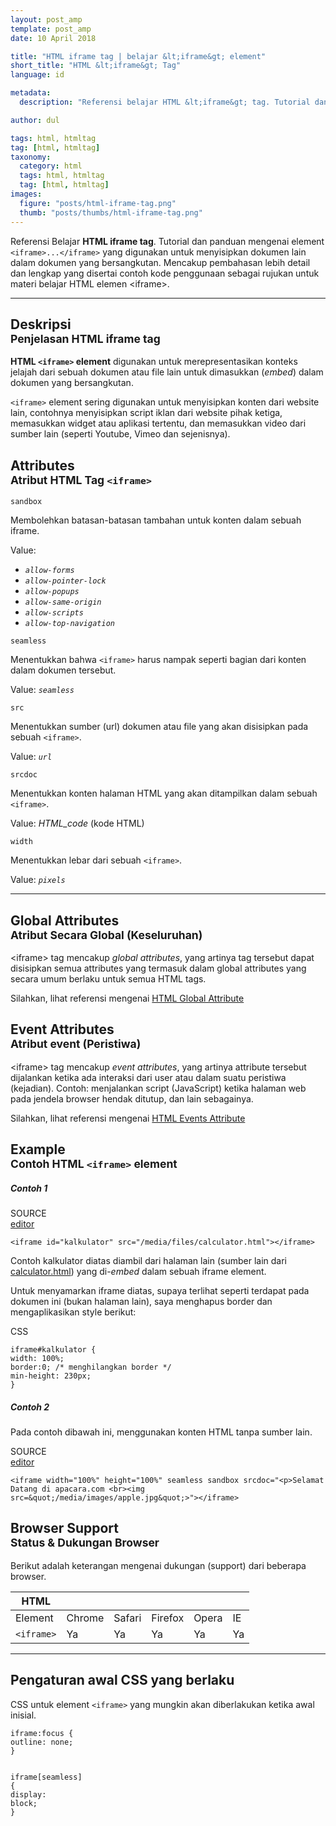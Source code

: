 ```yaml
---
layout: post_amp
template: post_amp
date: 10 April 2018

title: "HTML iframe tag | belajar &lt;iframe&gt; element"
short_title: "HTML &lt;iframe&gt; Tag"
language: id

metadata:
  description: "Referensi belajar HTML &lt;iframe&gt; tag. Tutorial dan panduan mengenai element &lt;iframe&gt;&lt;/iframe&gt;, penjelasan dengan contoh kode penggunaan sebagai referensi belajar HTML &lt;iframe&gt;"

author: dul

tags: html, htmltag
tag: [html, htmltag]
taxonomy:
  category: html
  tags: html, htmltag
  tag: [html, htmltag]
images:
  figure: "posts/html-iframe-tag.png"
  thumb: "posts/thumbs/html-iframe-tag.png"
---
```

<p class="text-muted">
    Referensi Belajar <strong>HTML iframe tag</strong>. Tutorial dan panduan mengenai element <code>&lt;iframe&gt;...&lt;/iframe&gt;</code> yang digunakan untuk menyisipkan dokumen lain dalam dokumen yang bersangkutan. Mencakup pembahasan lebih detail dan lengkap yang disertai contoh kode penggunaan sebagai rujukan untuk materi belajar HTML <span lang="id">elemen</span> &lt;iframe&gt;.
</p>
<hr class="uk-article-divider">

<h2 class="title-sub bd-danger bd-left bd-left-only">Deskripsi <br>
    <small>Penjelasan HTML <span class="html-tag">iframe</span> tag</small>
</h2>
<p>
  <strong>HTML <code>&lt;iframe&gt;</code> element</strong> digunakan untuk merepresentasikan konteks jelajah dari sebuah dokumen atau file lain untuk dimasukkan (<em>embed</em>) dalam dokumen yang bersangkutan.
</p>
<p><code>&lt;iframe&gt;</code> element sering digunakan untuk menyisipkan konten dari website lain, contohnya menyisipkan script iklan dari website pihak ketiga, memasukkan widget atau aplikasi tertentu, dan memasukkan video dari sumber lain (seperti Youtube, Vimeo dan sejenisnya).</p>

<!-- Attribute  -->
<section id="attribute">
  <h2 class="title-sub bd-danger bd-left bd-left-only">Attributes <br>
    <small>Atribut HTML Tag <code>&lt;iframe&gt;</code></small>
  </h2>
<div class="icard bg-gr3 bd-primary bd-top bd-top-only">
<div class="icard-heading clearfix co-wh bg-gr2">
   <div class="icard-bar"><div class="icard-bar-left pull-left"><span><code class="txt-lg">sandbox</code></span></div></div></div><div class="icard-body icode itheme">
        <p>Membolehkan batasan-batasan tambahan untuk konten dalam sebuah iframe.</p>
      <div class="icard-footer clearfix bg-gr2 icode itheme">
        <p>Value:</p>
        <ul>
          <li><code><i>allow-forms</i></code></li>
          <li><code><i>allow-pointer-lock</i></code></li>
          <li><code><i>allow-popups</i></code></li>
          <li><code><i>allow-same-origin</i></code></li>
          <li><code><i>allow-scripts</i></code></li>
          <li><code><i>allow-top-navigation</i></code></li>
        </ul>
      </div>
    </div>
    </div>
<div class="icard bg-gr3 bd-primary bd-top bd-top-only">
<div class="icard-heading clearfix co-wh bg-gr2">
   <div class="icard-bar"><div class="icard-bar-left pull-left"><span><code class="txt-lg">seamless</code></span></div></div></div><div class="icard-body icode itheme">
        <p>Menentukkan bahwa <code>&lt;iframe&gt;</code> harus nampak seperti bagian dari konten dalam dokumen tersebut.</p>
      <div class="icard-footer clearfix bg-gr2 icode itheme">
        <p>Value: <code><i>seamless</i></code></p>
      </div>
    </div>
    </div>
<div class="icard bg-gr3 bd-primary bd-top bd-top-only">
<div class="icard-heading clearfix co-wh bg-gr2">
   <div class="icard-bar"><div class="icard-bar-left pull-left"><span><code class="txt-lg">src</code></span></div></div></div><div class="icard-body icode itheme">
        <p>Menentukkan sumber (url) dokumen atau file yang akan disisipkan pada sebuah <code>&lt;iframe&gt;</code>.</p>
      <div class="icard-footer clearfix bg-gr2 icode itheme">
        <p>Value: <code><i>url</i></code></p>
      </div>
    </div>
    </div>
<div class="icard bg-gr3 bd-primary bd-top bd-top-only">
<div class="icard-heading clearfix co-wh bg-gr2">
   <div class="icard-bar"><div class="icard-bar-left pull-left"><span><code class="txt-lg">srcdoc</code></span></div></div></div><div class="icard-body icode itheme">
        <p>Menentukkan konten halaman HTML yang akan ditampilkan dalam sebuah <code>&lt;iframe&gt;</code>.</p>
      <div class="icard-footer clearfix bg-gr2 icode itheme">
        <p>Value: <i>HTML_code</i> (kode HTML)</p>
      </div>
    </div>
    </div>
<div class="icard bg-gr3 bd-primary bd-top bd-top-only">
<div class="icard-heading clearfix co-wh bg-gr2">
   <div class="icard-bar"><div class="icard-bar-left pull-left"><span><code class="txt-lg">width</code></span></div></div></div><div class="icard-body icode itheme">
        <p>Menentukkan lebar dari sebuah <code>&lt;iframe&gt;</code>.</p>
      <div class="icard-footer clearfix bg-gr2 icode itheme">
        <p>Value: <code><i>pixels</i></code></p>
      </div>
    </div>
  </div>
</section>

<hr class="uk-article-divider">
<!-- Global Attributes -->
<section id="global-attribute">
  <h2 class="title-sub bd-danger bd-left bd-left-only">Global Attributes <br>
    <small>Atribut Secara Global (Keseluruhan)</small>
  </h2>
    <div class="">
        <p>&lt;iframe&gt; tag mencakup <em>global attributes</em>, yang artinya tag tersebut dapat disisipkan semua attributes yang termasuk dalam global attributes yang secara umum berlaku untuk semua HTML tags.</p>
        <div class="footer-callout info">
          <p>Silahkan, lihat referensi mengenai <a href="/tutorial/html/html-global-attribute.html">HTML Global Attribute</a></p>
        </div>
    </div>
</section>

<!-- Event Attributes -->
<section>
  <h2 class="title-sub bd-danger bd-left bd-left-only">Event Attributes <br>
    <small>Atribut event  (Peristiwa)</small>
  </h2>
    <div class="dul-callout dul-callout-warning">
        <p>&lt;iframe&gt; tag mencakup <em>event attributes</em>, yang artinya attribute tersebut dijalankan ketika ada interaksi dari user atau dalam suatu peristiwa (kejadian). Contoh: menjalankan script (JavaScript) ketika halaman web pada jendela browser hendak ditutup, dan lain sebagainya.</p>
        <div class="footer-callout warning">
          <p>Silahkan, lihat referensi mengenai <a href="/tutorial/html/html-event-attribute.html">HTML Events Attribute</a></p>
        </div>
    </div>
</section>

<!-- Example -->
<section id="example">
  <h2 class="title-sub bd-danger bd-left bd-left-only">Example<br>
    <small>Contoh HTML <code>&lt;iframe&gt;</code> element</small>
  </h2>
  <h5>Contoh 1</h5>

<div class="icard">
  <div class="icard-heading clearfix co-wh bg-pi2">
    <div class="icard-bar">
      <div class="icard-bar-left pull-left">
        <i class="fa fa-html5" aria-hidden="true"></i>
        <span>SOURCE</span>
      </div>
      <div class="icard-bar-right pull-right">
        <a href="/example/html/tag/iframe.html" target="_blank"><span>editor</span><i class="fa fa-external-link"></i></a>
      </div>
    </div>
  </div>
  <div class="icard-body icode itheme bg-gr3">
<pre class="prettyprint highlight max-height language-markup"><code data-language="html" class="inline  language-markup"><span class="token tag"><span class="token tag"><span class="token punctuation">&lt;</span>iframe</span> <span class="token attr-name">id</span><span class="token attr-value"><span class="token punctuation">=</span><span class="token punctuation">"</span>kalkulator<span class="token punctuation">"</span></span> <span class="token attr-name">src</span><span class="token attr-value"><span class="token punctuation">=</span><span class="token punctuation">"</span>/media/files/calculator.html<span class="token punctuation">"</span></span><span class="token punctuation">&gt;</span></span><span class="token tag"><span class="token tag"><span class="token punctuation">&lt;/</span>iframe</span><span class="token punctuation">&gt;</span></span></code>
</pre>
  </div>
</div>
<p>Contoh kalkulator diatas diambil dari halaman lain (sumber lain dari <a href="/media/files/calculator.html">calculator.html</a>) yang di-<em>embed</em> dalam sebuah iframe element.</p>
<p>Untuk menyamarkan iframe diatas, supaya terlihat seperti terdapat pada dokumen ini (bukan halaman lain), saya menghapus border dan mengaplikasikan style berikut:</p>
<div class="icard">
  <div class="icard-heading clearfix co-wh bg-tw">
    <div class="icard-bar">
      <div class="icard-bar-left pull-left">
        <i class="fa fa-css" aria-hidden="true"></i>
        <span>CSS</span>
      </div>
    </div>
  </div>
  <div class="icard-body icode itheme">
<pre class="prettyprint highlight max-height language-css"><code data-language="css" class=" language-css"><span class="token selector">iframe#kalkulator</span> <span class="token punctuation">{</span>
<span class="token property">width</span><span class="token punctuation">:</span> 100%<span class="token punctuation">;</span>
<span class="token property">border</span><span class="token punctuation">:</span>0<span class="token punctuation">;</span> <span class="token comment" >/* menghilangkan border */</span>
<span class="token property">min-height</span><span class="token punctuation">:</span> 230px<span class="token punctuation">;</span>
<span class="token punctuation">}</span></code>
</pre>
  </div>
</div>
  <h5>Contoh 2</h5>
  <p>Pada contoh dibawah ini, menggunakan konten HTML tanpa sumber lain.</p>
<div class="icard">
  <div class="icard-heading clearfix co-wh bg-pi2">
    <div class="icard-bar">
      <div class="icard-bar-left pull-left">
        <i class="fa fa-html5" aria-hidden="true"></i>
        <span>SOURCE</span>
      </div>
      <div class="icard-bar-right pull-right">
        <a href="/example/html/tag/iframe2.html" target="_blank"><span>editor</span><i class="fa fa-external-link"></i></a>
      </div>
    </div>
  </div>
  <div class="icard-body icode itheme bg-gr3">
<pre class="prettyprint highlight max-height language-markup"><code data-language="html" class="inline  language-markup"><span class="token tag"><span class="token tag"><span class="token punctuation">&lt;</span>iframe</span> <span class="token attr-name">width</span><span class="token attr-value"><span class="token punctuation">=</span><span class="token punctuation">"</span>100%<span class="token punctuation">"</span></span> <span class="token attr-name">height</span><span class="token attr-value"><span class="token punctuation">=</span><span class="token punctuation">"</span>100%<span class="token punctuation">"</span></span> <span class="token attr-name">seamless</span> <span class="token attr-name">sandbox</span> <span class="token attr-name">srcdoc</span><span class="token attr-value"><span class="token punctuation">=</span><span class="token punctuation">"</span>&lt;p<span class="token punctuation">&gt;</span>Selamat Datang di apacara.com &lt;br<span class="token punctuation">&gt;</span>&lt;img src<span class="token punctuation">=</span><span class="token entity" title="&quot;">&amp;quot;</span>/media/images/apple.jpg<span class="token entity" title="&quot;">&amp;quot;</span><span class="token punctuation">&gt;</span><span class="token punctuation">"</span></span><span class="token punctuation">&gt;</span></span><span class="token tag"><span class="token tag"><span class="token punctuation">&lt;/</span>iframe</span><span class="token punctuation">&gt;</span></span></code>
</pre>
  </div>
</div>
</section>
<!-- Article Aside -->

<!-- Browser Support -->
<aside id="browser">
<h2 class="title-sub bd-danger bd-left bd-left-only">Browser Support <br>
  <small>Status &amp; Dukungan Browser </small>
</h2>
<p>Berikut adalah keterangan mengenai dukungan (support) dari beberapa browser.</p>
<div class="table-responsive uk-overflow-container">
  <table class="table uk-table uk-text-nowrap full-width">
        <thead>
          <tr>
            <th>HTML</th>
            <th title="Chrome"><i class="fa fa-chrome fa fa-lg"></i></th>
            <th title="Safari"><i class="fa fa-safari fa fa-lg"></i></th>
            <th title="Firefox"><i class="fa fa-firefox fa fa-lg"></i></th>
            <th title="Opera"><i class="fa fa-opera fa fa-lg"></i></th>
            <th title="Internet Explorer"><i class="fa fa-internet-explorer fa fa-lg"></i></th>
          </tr>
        </thead>
        <tbody>
          <tr>
            <td>Element</td>
            <td>Chrome</td>
            <td>Safari</td>
            <td>Firefox</td>
            <td>Opera</td>
            <td>IE</td>
          </tr>
          <tr>
            <td><code>&lt;iframe&gt;</code></td>
            <td class="success">Ya</td>
            <td class="success">Ya</td>
            <td class="success">Ya</td>
            <td class="success">Ya</td>
            <td class="success">Ya</td>
          </tr>
        </tbody>
  </table>
</div>

<hr class="uk-article-divider">
<!-- Default CSS -->
<div class="dul-block">
  <h2 class="title-sub bd-danger bd-left bd-left-only">Pengaturan awal CSS yang berlaku&nbsp;</h2>
  <p>CSS untuk element <code>&lt;iframe&gt;</code> yang mungkin akan diberlakukan ketika awal inisial.</p>
  <div class="icode itheme css">
<pre class="prettyprint highlight language-css"><code class="prettyprint inline language-css"><span class="token selector">iframe:focus</span> <span class="token punctuation">{</span>
<span class="token property">outline</span><span class="token punctuation">:</span> none<span class="token punctuation">;</span>
<span class="token punctuation">}</span>

<span class="token selector">iframe[seamless]</span> <span class="token punctuation">{</span>
<span class="token property">display</span><span class="token punctuation">:</span> block<span class="token punctuation">;</span>
<span class="token punctuation">}</span></code></pre>
</div>
</div>

</aside>